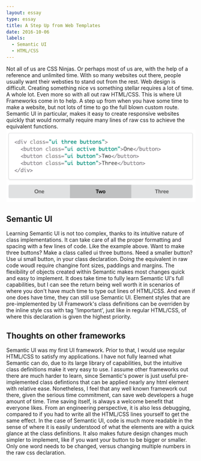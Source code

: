 ```yaml
---
layout: essay
type: essay
title: A Step Up from Web Templates
date: 2016-10-06
labels:
  - Semantic UI
  - HTML/CSS
---
```

Not all of us are CSS Ninjas. Or perhaps most of us are, with the help of a reference and unlimited time. With so many
websites out there, people usually want their websties to stand out from the rest. Web design is difficult. Creating 
something nice vs something stellar requires a lot of time. A whole lot. Even more so with all out raw HTML/CSS. This 
is where UI Frameworks come in to help. A step up from when you have some time to make a website, but not lots of time 
to go the full blown custom route. Semantic UI in particular, makes it easy to create responsive websites quickly that would
normally require many lines of raw css to achieve the equivalent functions.
<img class="ui centered image" src="/images/s_ui.png">

## Semantic UI
Learning Semantic UI is not too complex, thanks to its intuitive nature of class implementations. It can take care of all
the proper formatting and spacing with a few lines of code. Like the example above. Want to make three buttons? Make a class
called ui three buttons. Need a smaller button? Use ui small button, in your class declaration. Doing the equivalent in raw 
code woudl require changine font sizes, paddings and margins. The flexibility of objects created within Semantic makes
most changes quick and easy to implement. It does take time to fully learn Semantic UI's full capabilities, but I can
see the return being well worth it in scenarios of where you don't have much time to type out lines of HTML/CSS.
And even if one does have time, they can still use Semantic UI. Element styles that are pre-implemented by UI Framework's class 
definitions can be overriden by the inline style css with tag '!important', just like in regular HTML/CSS, of where this 
declaration is given the highest priority.

## Thoughts on other frameworks
Semantic UI was my first UI framework. Prior to that, I would use regular HTML/CSS to satisfy my applications. I have not
fully learned what Semantic can do, due to its large library of capabilities, but the intuitive class definitions make it
very easy to use. I assume other frameworks out there are much harder to learn, since Semantic's power is just useful 
pre-implemented class defintions that can be applied nearly any html element with relative ease. Nonetheless, I feel that any
well known framework out there, given the serious time commitment, can save web developers a huge amount of time. Time saving itself, is always a welcome benefit that everyone likes. From an engineering perspective, it is also less debugging, compared to if you had to write all the HTML/CSS lines 
yourself to get the same effect. In the case of Semantic UI, code is much more readable in the sense of where it is easily
understood of what the elements are with a quick glance at the class definitions. It also makes future design changes
much simpler to implement, like if you want your button to be bigger or smaller. Only one word needs to be changed, versus
changing multiple numbers in the raw css declaration.



